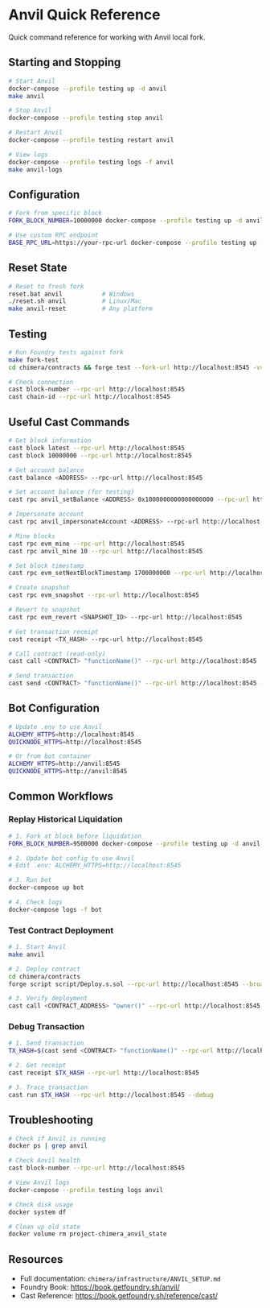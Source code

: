 # Anvil Quick Reference

Quick command reference for working with Anvil local fork.

## Starting and Stopping

```bash
# Start Anvil
docker-compose --profile testing up -d anvil
make anvil

# Stop Anvil
docker-compose --profile testing stop anvil

# Restart Anvil
docker-compose --profile testing restart anvil

# View logs
docker-compose --profile testing logs -f anvil
make anvil-logs
```

## Configuration

```bash
# Fork from specific block
FORK_BLOCK_NUMBER=10000000 docker-compose --profile testing up -d anvil

# Use custom RPC endpoint
BASE_RPC_URL=https://your-rpc-url docker-compose --profile testing up -d anvil
```

## Reset State

```bash
# Reset to fresh fork
reset.bat anvil           # Windows
./reset.sh anvil          # Linux/Mac
make anvil-reset          # Any platform
```

## Testing

```bash
# Run Foundry tests against fork
make fork-test
cd chimera/contracts && forge test --fork-url http://localhost:8545 -vvv

# Check connection
cast block-number --rpc-url http://localhost:8545
cast chain-id --rpc-url http://localhost:8545
```

## Useful Cast Commands

```bash
# Get block information
cast block latest --rpc-url http://localhost:8545
cast block 10000000 --rpc-url http://localhost:8545

# Get account balance
cast balance <ADDRESS> --rpc-url http://localhost:8545

# Set account balance (for testing)
cast rpc anvil_setBalance <ADDRESS> 0x1000000000000000000 --rpc-url http://localhost:8545

# Impersonate account
cast rpc anvil_impersonateAccount <ADDRESS> --rpc-url http://localhost:8545

# Mine blocks
cast rpc evm_mine --rpc-url http://localhost:8545
cast rpc anvil_mine 10 --rpc-url http://localhost:8545

# Set block timestamp
cast rpc evm_setNextBlockTimestamp 1700000000 --rpc-url http://localhost:8545

# Create snapshot
cast rpc evm_snapshot --rpc-url http://localhost:8545

# Revert to snapshot
cast rpc evm_revert <SNAPSHOT_ID> --rpc-url http://localhost:8545

# Get transaction receipt
cast receipt <TX_HASH> --rpc-url http://localhost:8545

# Call contract (read-only)
cast call <CONTRACT> "functionName()" --rpc-url http://localhost:8545

# Send transaction
cast send <CONTRACT> "functionName()" --rpc-url http://localhost:8545 --private-key <KEY>
```

## Bot Configuration

```bash
# Update .env to use Anvil
ALCHEMY_HTTPS=http://localhost:8545
QUICKNODE_HTTPS=http://localhost:8545

# Or from bot container
ALCHEMY_HTTPS=http://anvil:8545
QUICKNODE_HTTPS=http://anvil:8545
```

## Common Workflows

### Replay Historical Liquidation

```bash
# 1. Fork at block before liquidation
FORK_BLOCK_NUMBER=9500000 docker-compose --profile testing up -d anvil

# 2. Update bot config to use Anvil
# Edit .env: ALCHEMY_HTTPS=http://localhost:8545

# 3. Run bot
docker-compose up bot

# 4. Check logs
docker-compose logs -f bot
```

### Test Contract Deployment

```bash
# 1. Start Anvil
make anvil

# 2. Deploy contract
cd chimera/contracts
forge script script/Deploy.s.sol --rpc-url http://localhost:8545 --broadcast

# 3. Verify deployment
cast call <CONTRACT_ADDRESS> "owner()" --rpc-url http://localhost:8545
```

### Debug Transaction

```bash
# 1. Send transaction
TX_HASH=$(cast send <CONTRACT> "functionName()" --rpc-url http://localhost:8545 --private-key <KEY> --json | jq -r .transactionHash)

# 2. Get receipt
cast receipt $TX_HASH --rpc-url http://localhost:8545

# 3. Trace transaction
cast run $TX_HASH --rpc-url http://localhost:8545 --debug
```

## Troubleshooting

```bash
# Check if Anvil is running
docker ps | grep anvil

# Check Anvil health
cast block-number --rpc-url http://localhost:8545

# View Anvil logs
docker-compose --profile testing logs anvil

# Check disk usage
docker system df

# Clean up old state
docker volume rm project-chimera_anvil_state
```

## Resources

- Full documentation: `chimera/infrastructure/ANVIL_SETUP.md`
- Foundry Book: https://book.getfoundry.sh/anvil/
- Cast Reference: https://book.getfoundry.sh/reference/cast/
